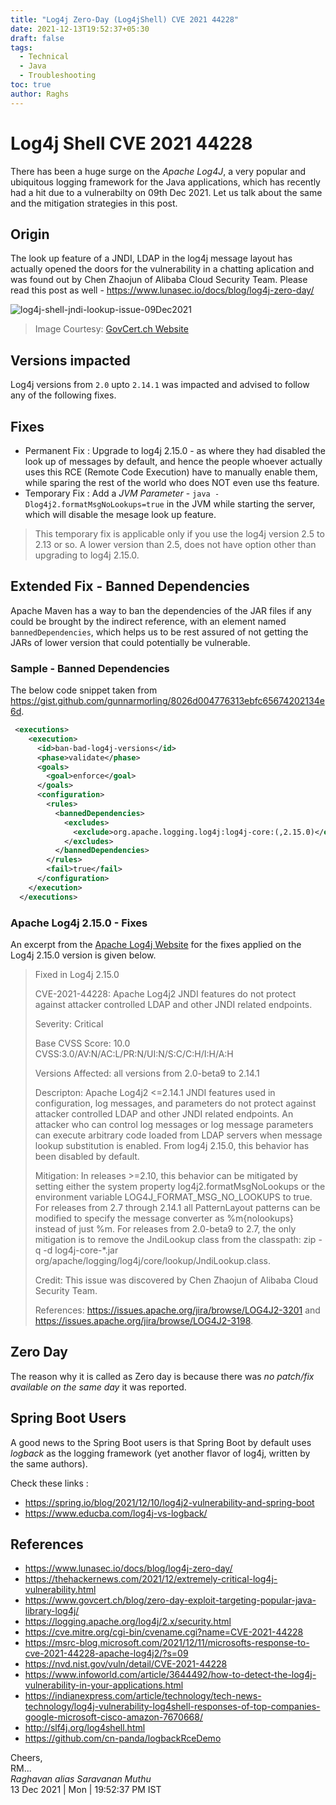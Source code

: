 ```yaml
---
title: "Log4j Zero-Day (Log4jShell) CVE 2021 44228"
date: 2021-12-13T19:52:37+05:30
draft: false
tags:
  - Technical
  - Java
  - Troubleshooting
toc: true
author: Raghs
---
```


# Log4j Shell CVE 2021 44228

There has been a huge surge on the *Apache Log4J*, a very popular and ubiquitous logging framework for the Java applications, which has recently had a hit due to a vulnerabilty on 09th Dec 2021. Let us talk about the same and the mitigation strategies in this post. 

<!--more-->

## Origin

The look up feature of a JNDI, LDAP in the log4j message layout has actually opened the doors for the vulnerability in a chatting aplication and was found out by Chen Zhaojun of Alibaba Cloud Security Team. Please read this post as well - https://www.lunasec.io/docs/blog/log4j-zero-day/

<img src="https://raghsonline.com/technical/java/log4j-shell-jndi-lookup-issue-09Dec2021.JPG" alt="log4j-shell-jndi-lookup-issue-09Dec2021">

> Image Courtesy: [GovCert.ch Website](https://www.govcert.ch/blog/zero-day-exploit-targeting-popular-java-library-log4j/)

## Versions impacted

Log4j versions from `2.0` upto `2.14.1` was impacted and advised to follow any of the following fixes. 

## Fixes

* Permanent Fix : Upgrade to log4j 2.15.0 - as where they had disabled the look up of messages by default, and hence the people whoever actually uses this RCE (Remote Code Execution) have to manually enable them, while sparing the rest of the world who does NOT even use ths feature. 
* Temporary Fix : Add a *JVM Parameter* - `java -Dlog4j2.formatMsgNoLookups=true` in the JVM while starting the server, which will disable the mesage look up feature. 

> This temporary fix is applicable only if you use the log4j version 2.5 to 2.13 or so. A lower version than 2.5, does not have option other than upgrading to log4j 2.15.0. 

## Extended Fix - Banned Dependencies 

Apache Maven has a way to ban the dependencies of the JAR files if any could be brought by the indirect reference, with an element named `bannedDependencies`, which helps us to be rest assured of not getting the JARs of lower version that could potentially be vulnerable.

### Sample - Banned Dependencies

The below code snippet taken from https://gist.github.com/gunnarmorling/8026d004776313ebfc65674202134e6d. 

```xml
 <executions>
    <execution>
      <id>ban-bad-log4j-versions</id>
      <phase>validate</phase>
      <goals>
        <goal>enforce</goal>
      </goals>
      <configuration>
        <rules>
          <bannedDependencies>
            <excludes>
              <exclude>org.apache.logging.log4j:log4j-core:(,2.15.0)</exclude>
            </excludes>
          </bannedDependencies>
        </rules>
        <fail>true</fail>
      </configuration>
    </execution>
  </executions>
```

### Apache Log4j 2.15.0 - Fixes 

An excerpt from the [Apache Log4j Website](https://logging.apache.org/log4j/2.x/security.html) for the fixes applied on the Log4j 2.15.0 version is given below. 

> Fixed in Log4j 2.15.0
> 
> CVE-2021-44228: Apache Log4j2 JNDI features do not protect against attacker controlled LDAP and other JNDI related endpoints.
> 
> Severity: Critical
> 
> Base CVSS Score: 10.0 CVSS:3.0/AV:N/AC:L/PR:N/UI:N/S:C/C:H/I:H/A:H
> 
> Versions Affected: all versions from 2.0-beta9 to 2.14.1
> 
> Descripton: Apache Log4j2 <=2.14.1 JNDI features used in configuration, log messages, and parameters do not protect against attacker controlled LDAP and other JNDI related endpoints. An attacker who can control log messages or log message parameters can execute arbitrary code loaded from LDAP servers when message lookup substitution is enabled. From log4j 2.15.0, this behavior has been disabled by default.
> 
> Mitigation: In releases >=2.10, this behavior can be mitigated by setting either the system property log4j2.formatMsgNoLookups or the environment variable LOG4J_FORMAT_MSG_NO_LOOKUPS to true. For releases from 2.7 through 2.14.1 all PatternLayout patterns can be modified to specify the message converter as %m{nolookups} instead of just %m. For releases from 2.0-beta9 to 2.7, the only mitigation is to remove the JndiLookup class from the classpath: zip -q -d log4j-core-*.jar org/apache/logging/log4j/core/lookup/JndiLookup.class.
> 
> Credit: This issue was discovered by Chen Zhaojun of Alibaba Cloud Security Team.
> 
> References: https://issues.apache.org/jira/browse/LOG4J2-3201 and https://issues.apache.org/jira/browse/LOG4J2-3198.

## Zero Day 

The reason why it is called as Zero day is because there was *no patch/fix available on the same day* it was reported. 

## Spring Boot Users 

A good news to the Spring Boot users is that Spring Boot by default uses *logback* as the logging framework (yet another flavor of log4j, written by the same authors).

Check these links :

* https://spring.io/blog/2021/12/10/log4j2-vulnerability-and-spring-boot
* https://www.educba.com/log4j-vs-logback/

## References

* https://www.lunasec.io/docs/blog/log4j-zero-day/
* https://thehackernews.com/2021/12/extremely-critical-log4j-vulnerability.html
* https://www.govcert.ch/blog/zero-day-exploit-targeting-popular-java-library-log4j/
* https://logging.apache.org/log4j/2.x/security.html
* https://cve.mitre.org/cgi-bin/cvename.cgi?name=CVE-2021-44228
* https://msrc-blog.microsoft.com/2021/12/11/microsofts-response-to-cve-2021-44228-apache-log4j2/?s=09
* https://nvd.nist.gov/vuln/detail/CVE-2021-44228
* https://www.infoworld.com/article/3644492/how-to-detect-the-log4j-vulnerability-in-your-applications.html
* https://indianexpress.com/article/technology/tech-news-technology/log4j-vulnerability-log4shell-responses-of-top-companies-google-microsoft-cisco-amazon-7670668/
* http://slf4j.org/log4shell.html
* https://github.com/cn-panda/logbackRceDemo

Cheers,\
RM...\
_Raghavan alias Saravanan Muthu_\
13 Dec 2021 | Mon | 19:52:37 PM IST

